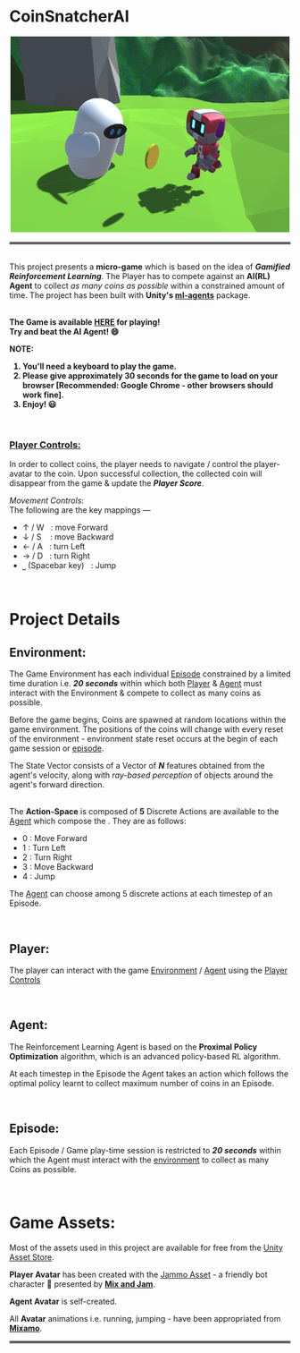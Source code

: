 <h1>CoinSnatcherAI</h1>

<p align="center">
<img src="https://github.com/indropal/CoinSnatcherAI/blob/main/Images/Coin_Snatcher.png?raw=True" width="500" height="350"/>
</p>
<hr style = "border: 2px gray double"></hr>
<br>
This project presents a <b>micro-game</b> which is based on the idea of <b><em>Gamified Reinforcement Learning</em></b>. The Player has to compete against an <b>AI(RL) Agent</b> to collect <em>as many coins as possible</em> within a constrained amount of time. The project has been built with <b>Unity's <a href = "https://github.com/Unity-Technologies/ml-agents">ml-agents</a></b> package.
<br></br>

<b>The Game is available <u><a href = "https://indropal.github.io/CoinSnatcherAI/">HERE</a></u> for playing!<br/>
Try and beat the AI Agent! 😄

NOTE:
1. You'll need a keyboard to play the game.
2. Please give approximately 30 seconds for the game to load on your browser [Recommended: Google Chrome - other browsers should work fine].
3. Enjoy! 😃
</b>
<br>

<u><h3 id="player-controls">Player Controls:</h3></u>

In order to collect coins, the player needs to navigate / control the player-avatar to the coin. Upon successful collection, the collected coin will disappear from the game & update the <em><b>Player Score</b></em>.

<em>Movement Controls</em>:
<br>The following are the key mappings —
* ↑ / W &nbsp; : move Forward
* ↓ / S &nbsp;&nbsp; : move Backward
* ← / A &nbsp;&nbsp;: turn Left
* → / D &nbsp;&nbsp;: turn Right
* ⎵ (Spacebar key) &nbsp; : Jump

<br>
<h1>Project Details</<u></h1>

<h2 id="Env">Environment:</h2>

The Game Environment has each individual [Episode]("Episode") constrained by a limited time duration i.e. <b><em>20 seconds</em></b> within which both [Player]("Player") & [Agent]("Agent") must interact with the Environment & compete to collect as many coins as possible.

Before the game begins, Coins are spawned at random locations within the game environment. The positions of the coins will change with every reset of the environment - environment state reset occurs at the begin of each game session or [episode](#Episode).

The State Vector consists of a Vector of <b><em>N</em></b> features obtained from the agent's velocity, along with <em>ray-based perception</em> of objects around the agent's forward direction. 

<br>
The <b>Action-Space</b> is composed of <b>5</b> Discrete Actions are available to the <a href="#Agent">Agent</a> which compose the . They are as follows:

* 0 : Move Forward
* 1 : Turn Left
* 2 : Turn Right
* 3 : Move Backward
* 4 : Jump

The [Agent](#Agent) can choose among 5 discrete actions at each timestep of an Episode. 

<br>
<h2 id="Player">Player: </h2>

The player can interact with the game [Environment](#E) / [Agent](#Agent) using the <a href="#player-controls">Player Controls</a>

<br>
<h2 id="Agent">Agent: </h2>

The Reinforcement Learning Agent is based on the <b>Proximal Policy Optimization</b> algorithm, which is an advanced policy-based RL algorithm. 

At each timestep in the Episode the Agent takes an action which follows the optimal policy learnt to collect maximum number of coins in an Episode.

<br>
<h2 id="Episode">Episode: </h2>

Each Episode / Game play-time session is restricted to <b><em>20 seconds</em></b> within which the Agent must interact with the [environment](#Env) to collect as many Coins as possible.

<br>

<h1>Game Assets:</h1>

Most of the assets used in this project are available for free from the <a href="https://assetstore.unity.com/">Unity Asset Store</a>.

<b>Player Avatar</b> has been created with the <a href="https://assetstore.unity.com/packages/3d/characters/jammo-character-mix-and-jam-158456#description">Jammo Asset</a> - a friendly bot character 🤖 presented by <b><a href="https://www.youtube.com/watch?v=jKErxSUx54Q">Mix and Jam</a></b>.

<b>Agent Avatar</b> is self-created.

All <b>Avatar</b> animations i.e. running, jumping - have been appropriated from <b><a href="https://www.mixamo.com/">Mixamo</a></b>.

<hr style = "border: 2px gray double"></hr>
